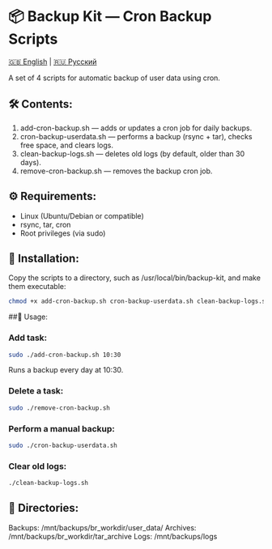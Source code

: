 # 📦 Backup Kit — Cron Backup Scripts

[🇬🇧 English](README_CRON_EN.md) | [🇷🇺 Русский](,,/RU/README_CRON_RU.md)

A set of 4 scripts for automatic backup of user data using cron.

## 🛠 Contents:

1. add-cron-backup.sh — adds or updates a cron job for daily backups.
2. cron-backup-userdata.sh — performs a backup (rsync + tar), checks free space, and clears logs.
3. clean-backup-logs.sh — deletes old logs (by default, older than 30 days).
4. remove-cron-backup.sh — removes the backup cron job.

## ⚙ Requirements:

- Linux (Ubuntu/Debian or compatible)
- rsync, tar, cron
- Root privileges (via sudo)

## 🚀 Installation:

Copy the scripts to a directory, such as /usr/local/bin/backup-kit, and make them executable:
```bash
chmod +x add-cron-backup.sh cron-backup-userdata.sh clean-backup-logs.sh remove-cron-backup.sh
```

##📌 Usage:

### Add task:
```bash
sudo ./add-cron-backup.sh 10:30
```

Runs a backup every day at 10:30.

### Delete a task:
```bash
sudo ./remove-cron-backup.sh
```

### Perform a manual backup:
```bash
sudo ./cron-backup-userdata.sh
```

### Clear old logs:
```bash
./clean-backup-logs.sh
```

## 📂 Directories:

Backups: /mnt/backups/br_workdir/user_data/<username>
Archives: /mnt/backups/br_workdir/tar_archive
Logs: /mnt/backups/logs
